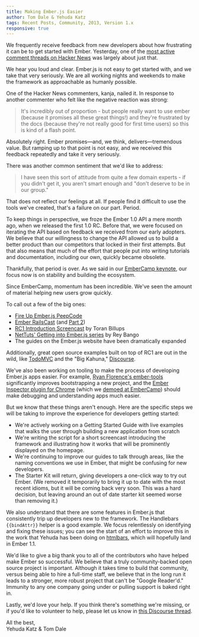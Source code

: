 ```yaml
---
title: Making Ember.js Easier
author: Tom Dale & Yehuda Katz
tags: Recent Posts, Community, 2013, Version 1.x
responsive: true
---
```


We frequently receive feedback from new developers about how frustrating
it can be to get started with Ember. Yesterday, one of the [most active
comment threads on Hacker
News](https://news.ycombinator.com/item?id=5406857) was largely about just that.

We hear you loud and clear. Ember.js is not easy to get started with, and we take that very seriously. We are all working nights and weekends to make the framework as approachable as humanly possible.

One of the Hacker News commenters, kanja, nailed it. In response to another commenter who felt like the negative reaction was strong:

> It's incredibly out of proportion - but people really want to use ember (because it promises all these great things!) and they're frustrated by the docs (because they're not really good for first time users) so this is kind of a flash point.

Absolutely right. Ember promises—and, we think, delivers—tremendous value. But ramping up to that point is not easy, and we received this feedback repeatedly and take it very seriously.

There was another common sentiment that we'd like to address:

> I have seen this sort of attitude from quite a few domain experts - if you didn't get it, you aren't smart enough and "don't deserve to be in our group."

That does not reflect our feelings at all. If people find it difficult to use the tools we've created, that's a failure on our part. Period.

To keep things in perspective, we froze the Ember 1.0 API a mere month ago, when we released the first 1.0 RC. Before that, we were focused on iterating the API based on feedback we received from our early adopters. We believe that our willingness to change the API allowed us to build a better product than our competitors that locked in their first attempts. But that also means that much of the effort that people put into writing tutorials and documentation, including our own, quickly became obsolete.

Thankfully, that period is over. As we said in our [EmberCamp keynote](https://www.youtube.com/watch?feature=player_detailpage&v=RYAD2arvysU#t=229s), our focus now is on stability and building the ecosystem.

Since EmberCamp, momentum has been incredible. We've seen the amount of material helping new users grow quickly.

To call out a few of the big ones:

* [Fire Up Ember.js PeepCode](https://peepcode.com/products/emberjs)
* [Ember RailsCast](http://railscasts.com/episodes/408-ember-part-1) (and [Part 2](http://railscasts.com/episodes/410-ember-part-2))
* [RC1 Introduction Screencast](http://www.toranbillups.com/blog/archive/2013/03/02/emberjs-rc1-introduction-screencast/) by Toran Billups
* [NetTuts' Getting into Ember.js series](http://net.tutsplus.com/tutorials/javascript-ajax/getting-into-ember-js/) by Rey Bango
* The guides on the Ember.js website have been dramatically expanded

Additionally, great open source examples built on top of RC1 are out in the wild, like [TodoMVC](https://github.com/addyosmani/todomvc/tree/gh-pages/examples/emberjs) and the "Big Kahuna," [Discourse](https://github.com/discourse/discourse).

We've also been working on tooling to make the process of developing Ember.js apps easier. For example, [Ryan Florence's ember-tools](https://github.com/rpflorence/ember-tools) significantly improves bootstrapping a new project, and the [Ember Inspector plugin for Chrome](https://github.com/tildeio/ember-extension) (which we [demoed at EmberCamp](https://www.youtube.com/watch?feature=player_detailpage&v=RYAD2arvysU#t=1924s)) should make debugging and understanding apps much easier.

But we know that these things aren't enough. Here are the specific steps we will be taking to improve the experience for developers getting started:

* We're actively working on a Getting Started Guide with live examples that walks the user through building a new application from scratch
* We're writing the script for a short screencast introducing the framework and illustrating how it works that will be prominently displayed on the homepage.
* We're continuing to improve our guides to talk through areas, like the naming conventions we use in Ember, that might be confusing for new developers.
* The Starter Kit will return, giving developers a one-click way to try out Ember. (We removed it temporarily to bring it up to date with the most recent idioms, but it will be coming back very soon. This was a hard decision, but leaving around an out of date starter kit seemed worse than removing it.)

We also understand that there are some features in Ember.js that consistently trip up developers new to the framework. The Handlebars `{{bindAttr}}` helper is a good example. We focus relentlessly on identifying and fixing these issues; you can see the start of an effort to improve this in the work that Yehuda has been doing on [htmlbars](http://github.com/tildeio/htmlbars), which will hopefully land in Ember 1.1.

We'd like to give a big thank you to all of the contributors who have helped make Ember so successful. We believe that a truly community-backed open source project is important. Although it takes time to build that community, versus being able to hire a full-time staff, we believe that in the long run it leads to a stronger, more robust project that can't be "Google Reader'd." Immunity to any one company going under or pulling support is baked right in.

Lastly, we'd love your help. If you think there's something we're missing, or if you'd like to volunteer to help, please let us know in [this Discourse thread](http://discuss.emberjs.com/t/ideas-for-improving-the-getting-started-experience/666).

All the best,  
Yehuda Katz & Tom Dale
